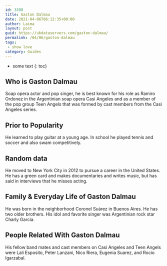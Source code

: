 ```yaml
---
id: 3398
title: Gaston Dalmau
date: 2021-04-06T06:12:35+00:00
author: Laima
layout: post
guid: https://ukdataservers.com/gaston-dalmau/
permalink: /04/06/gaston-dalmau
tags:
 - show love
category: Guides
---
```


* some text
{: toc}


## Who is Gaston Dalmau
                  
                  
                  
Soap opera actor and pop singer, he is best known for his role as Ramiro Ordonez in the Argentinian soap opera Casi Angeles and as a member of the pop group Teen Angels that was formed by cast members from the Casi Angeles series.
                  
              
            
              
            
                
                
                
## Prior to Popularity
                  
                  
                  
He learned to play guitar at a young age. In school he played tennis and soccer and also swam competitively.
                  
              
            
              
            
                
                
                
## Random data
                  
                  
                  
He moved to New York City in 2012 to pursue a career in the United States. He has a green card and makes documentaries and writes music, but has said in interviews that he misses acting.
                  
              
            
              
            
                
                
                
## Family & Everyday Life of Gaston Dalmau
                  
                  
                  
He was born in the neighborhood Coronel Suárez in Buenos Aires. He has two older brothers. His idol and favorite singer was Argentinian rock star Charly Garcia.
                  
              
            
              
            
                
                
                
## People Related With Gaston Dalmau
                  
                  
                  
His fellow band mates and cast members on Casi Angeles and Teen Angels were Lali Esposito, Peter Lanzani, Nico Riera, Eugenia Suarez, and Rocio Igarzabal.
                  
              
            
              
            
                
              
            
              
              
            
            
              
            
          
          
          